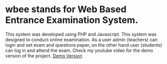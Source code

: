# wbee stands for Web Based Entrance Examination System.
This system was developed using PHP and Javascript. This system was designed to conduct online examination. 
As a user admin (teachers) can login and set exam and questions paper, on the other hand user (students) can log in and attend the exam. 
Check my youtube video for the demo version of the project.
[Demo Version](https://github.com/t6nesu00/wbee)



